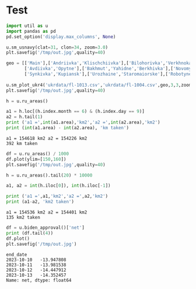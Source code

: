 # Test

```python
import util as u
import pandas as pd
pd.set_option('display.max_columns', None)
```

```python
u.sm_usnavy(clat=31, clon=34, zoom=3.0)
plt.savefig('/tmp/out.jpg',quality=40)
```












```python
geo = [['Main'],['Andriivka','Klischchiivka'],['Bilohorivka','Verkhnokamianske'],
       ['Avdiivka','Opytne'],['Bakhmut','Yahidne','Berkhivka'],['Novomykhailivka','Stepne','Marinka'],
       ['Synkivka','Kupiansk'],['Urozhaine','Staromaiorske'],['Robotyne','Verbove','Novoprokpivka']]
       
u.sm_plot_ukr4('ukrdata/fl-1013.csv','ukrdata/fl-1004.csv',geo,3,3,zoom=0.03,fsize=(10,10),)
plt.savefig('/tmp/out.jpg',quality=40)
```








```python
h = u.ru_areas()

a1 = h.loc[(h.index.month == 6) & (h.index.day == 9)]
a2 = h.tail(1)
print ('a1 =',int(a1.area),'km2','a2 =',int(a2.area),'km2')
print (int(a1.area) - int(a2.area), 'km taken')
```

```text
a1 = 154618 km2 a2 = 154226 km2
392 km taken
```












```python
df = u.ru_areas() / 1000
df.plot(ylim=[150,160])
plt.savefig('/tmp/out.jpg',quality=40)
```


```python
h = u.ru_areas().tail(20) * 10000

a1, a2 = int(h.iloc[0]), int(h.iloc[-1])

print ('a1 =',a1,'km2','a2 =',a2,'km2')
print (a1-a2, 'km2 taken')
```

```text
a1 = 154536 km2 a2 = 154401 km2
135 km2 taken
```
























































```python
df = u.biden_approval()['net']
print (df.tail(4))
df.plot()
plt.savefig('/tmp/out.jpg')
```

```text
end_date
2023-10-10   -13.947808
2023-10-11   -13.981538
2023-10-12   -14.447912
2023-10-13   -14.352457
Name: net, dtype: float64
```




